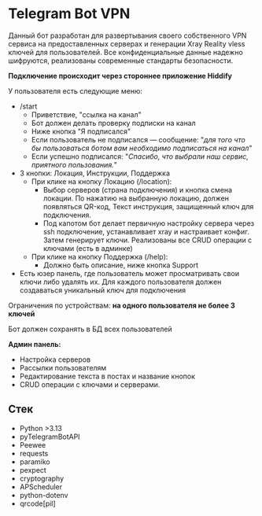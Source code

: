# Telegram Bot VPN

Данный бот разработан для развертывания своего собственного VPN сервиса на предоставленных серверах и генерации Xray Reality vless ключей для пользователей. Все конфиденциальные данные надежно шифруются, реализованы современные стандарты безопасности.

**Подключение происходит через стороннее приложение Hiddify**

У пользователя есть следующие меню: 
* /start 
  * Приветствие, "ссылка на канал" 
  * Бот должен делать проверку подписки на канал
  * Ниже кнопка "Я подписался"
  * Если пользователь не подписался — сообщение: "_для того что бы пользоваться ботом вам необходимо подписаться на канал_" 
  * Если успешно подписался: "_Спасибо, что выбрали наш сервис, приятного пользования._"
* 3 кнопки: Локация, Инструкции, Поддержка 
  * При клике на кнопку Локацию (/location): 
    * Выбор серверов (страна подключения) и кнопка смена локации. По нажатию на выбранную локацию, должен появляться QR-код, Текст инструкция, защищенный ключ для подключения.
    * Под капотом бот делает первичную настройку сервера через ssh подключение, устанавливает xray и настраивает конфиг. Затем генерирует ключи. Реализованы все CRUD операции с ключами (есть в админке)
  * При клике на кнопку Поддержка (/help): 
    * Должно быть описание, ниже кнопка Support 
* Есть юзер панель, где пользователь может просматривать свои ключи либо удалять их.
Для каждого пользователя должен создаваться уникальный ключ для подключения

Ограничения по устройствам: **на одного пользователя не более 3 ключей** 

Бот должен сохранять в БД всех пользователей 

**Админ панель:** 
* Настройка серверов 
* Рассылки пользователям
* Редактирование текста в постах и название кнопок
* CRUD операции с ключами и серверами.


## Стек
* Python >3.13
* pyTelegramBotAPI
* Peewee
* requests
* paramiko
* pexpect
* cryptography
* APScheduler
* python-dotenv
* qrcode[pil]

